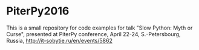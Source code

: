 # PiterPy2016

This is a small repository for code examples for talk "Slow Python: Myth or Curse", presented at PiterPy conference, April 22-24, S.-Petersbourg, Russia, http://it-sobytie.ru/en/events/5862
